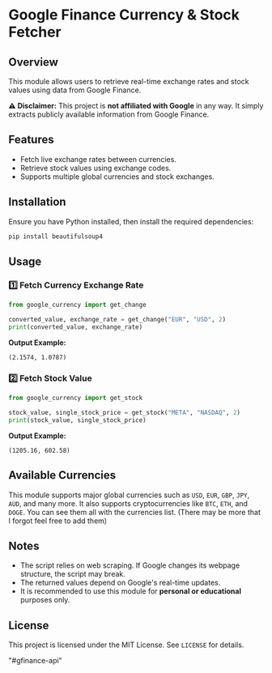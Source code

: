 # Google Finance Currency & Stock Fetcher

## Overview
This module allows users to retrieve real-time exchange rates and stock values using data from Google Finance.

**⚠ Disclaimer:** This project is **not affiliated with Google** in any way. It simply extracts publicly available information from Google Finance.

## Features
- Fetch live exchange rates between currencies.
- Retrieve stock values using exchange codes.
- Supports multiple global currencies and stock exchanges.

## Installation
Ensure you have Python installed, then install the required dependencies:
```sh
pip install beautifulsoup4
```

## Usage
### 1️⃣ Fetch Currency Exchange Rate
```python
from google_currency import get_change

converted_value, exchange_rate = get_change("EUR", "USD", 2)
print(converted_value, exchange_rate)
```
**Output Example:**
```
(2.1574, 1.0787)
```

### 2️⃣ Fetch Stock Value
```python
from google_currency import get_stock

stock_value, single_stock_price = get_stock("META", "NASDAQ", 2)
print(stock_value, single_stock_price)
```
**Output Example:**
```
(1205.16, 602.58)
```

## Available Currencies
This module supports major global currencies such as `USD`, `EUR`, `GBP`, `JPY`, `AUD`, and many more. It also supports cryptocurrencies like `BTC`, `ETH`, and `DOGE`.
You can see them all with the currencies list. (There may be more that I forgot feel free to add them)

## Notes
- The script relies on web scraping. If Google changes its webpage structure, the script may break.
- The returned values depend on Google's real-time updates.
- It is recommended to use this module for **personal or educational** purposes only.

## License
This project is licensed under the MIT License. See `LICENSE` for details.

"#gfinance-api" 
